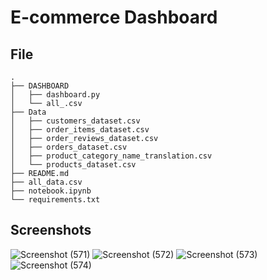 # E-commerce Dashboard

## File
```
.
├── DASHBOARD
│   ├── dashboard.py
│   └── all_.csv
├── Data
│   ├── customers_dataset.csv
│   ├── order_items_dataset.csv
│   ├── order_reviews_dataset.csv
│   ├── orders_dataset.csv
│   ├── product_category_name_translation.csv
│   └── products_dataset.csv
├── README.md
├── all_data.csv
├── notebook.ipynb
└── requirements.txt
```

## Screenshots
![Screenshot (571)](https://github.com/user-attachments/assets/3a4ac79e-53a9-4c9b-96ef-56c4570b99bc)
![Screenshot (572)](https://github.com/user-attachments/assets/dcda5f66-3414-446a-8448-b30ee73b8c9e)
![Screenshot (573)](https://github.com/user-attachments/assets/0ab46e88-83b2-48d4-bdcd-5ee779f548d7)
![Screenshot (574)](https://github.com/user-attachments/assets/cf221ed3-4c34-4861-b2ea-45245656066d)
